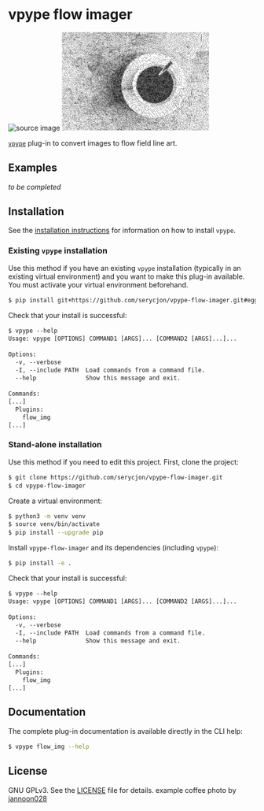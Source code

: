 # vpype flow imager

<img src="https://github.com/serycjon/vpype-flow-imager/blob/master/examples/coffee.jpg?raw=true" width="300" alt="source image"/> <img src="https://github.com/serycjon/vpype-flow-imager/blob/master/examples/coffee_out.png?raw=true" width="300" alt="resulting image"/>

[`vpype`](https://github.com/abey79/vpype) plug-in to convert images to flow field line art.

## Examples

_to be completed_


## Installation

See the [installation instructions](https://vpype.readthedocs.io/en/stable/install.html) for information on how
to install `vpype`.


### Existing `vpype` installation

Use this method if you have an existing `vpype` installation (typically in an existing virtual environment) and you
want to make this plug-in available. You must activate your virtual environment beforehand.

```bash
$ pip install git+https://github.com/serycjon/vpype-flow-imager.git#egg=vpype-flow-imager
```

Check that your install is successful:

```
$ vpype --help
Usage: vpype [OPTIONS] COMMAND1 [ARGS]... [COMMAND2 [ARGS]...]...

Options:
  -v, --verbose
  -I, --include PATH  Load commands from a command file.
  --help              Show this message and exit.

Commands:
[...]
  Plugins:
    flow_img
[...]
```

### Stand-alone installation

Use this method if you need to edit this project. First, clone the project:

```bash
$ git clone https://github.com/serycjon/vpype-flow-imager.git
$ cd vpype-flow-imager
```

Create a virtual environment:

```bash
$ python3 -m venv venv
$ source venv/bin/activate
$ pip install --upgrade pip
```

Install `vpype-flow-imager` and its dependencies (including `vpype`):

```bash
$ pip install -e .
```

Check that your install is successful:

```
$ vpype --help
Usage: vpype [OPTIONS] COMMAND1 [ARGS]... [COMMAND2 [ARGS]...]...

Options:
  -v, --verbose
  -I, --include PATH  Load commands from a command file.
  --help              Show this message and exit.

Commands:
[...]
  Plugins:
    flow_img
[...]
```


## Documentation

The complete plug-in documentation is available directly in the CLI help:

```bash
$ vpype flow_img --help
```


## License

GNU GPLv3. See the [LICENSE](LICENSE) file for details.
example coffee photo by [jannoon028](https://www.freepik.com/free-photo/cup-coffee-viewed-from_992559.htm)
